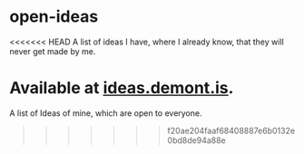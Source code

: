open-ideas
==========

<<<<<<< HEAD
A list of ideas I have, where I already know, that they will never get made by me.

Available at [ideas.demont.is](ideas.demont.is).
=======
A list of Ideas of mine, which are open to everyone.
>>>>>>> f20ae204faaf68408887e6b0132e0bd8de94a88e
